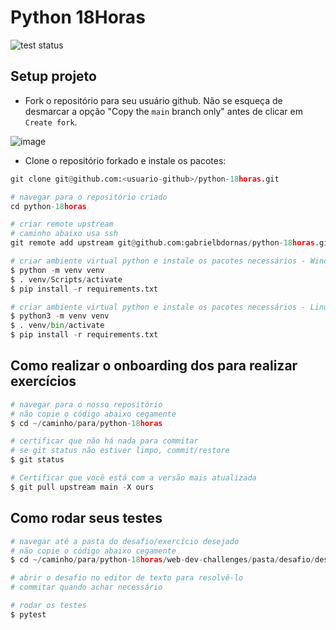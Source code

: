 Python 18Horas
===

![test status](https://raw.githubusercontent.com/gabrielbdornas/python-18horas/coverage-badge/tests.svg?raw=true)

## Setup projeto

- Fork o repositório para seu usuário github. Não se esqueça de desmarcar a opção "Copy the `main` branch only" antes de clicar em `Create fork`.

![image](https://github.com/user-attachments/assets/e2112160-cfb2-445d-b7d3-f478d79ae0b1)

- Clone o repositório forkado e instale os pacotes:

```python
git clone git@github.com:<usuario-github>/python-18horas.git

# navegar para o repositório criado
cd python-18horas

# criar remote upstream
# caminho abaixo usa ssh
git remote add upstream git@github.com:gabrielbdornas/python-18horas.git

# criar ambiente virtual python e instale os pacotes necessários - Windows
$ python -m venv venv
$ . venv/Scripts/activate
$ pip install -r requirements.txt

# criar ambiente virtual python e instale os pacotes necessários - Linux e Mac
$ python3 -m venv venv
$ . venv/bin/activate
$ pip install -r requirements.txt
```

## Como realizar o onboarding dos para realizar exercícios

```python
# navegar para o nosso repositório
# não copie o código abaixo cegamente
$ cd ~/caminho/para/python-18horas

# certificar que não há nada para commitar
# se git status não estiver limpo, commit/restore
$ git status

# Certificar que você está com a versão mais atualizada
$ git pull upstream main -X ours
```

## Como rodar seus testes

```python
# navegar até a pasta do desafio/exercício desejado
# não copie o código abaixo cegamente
$ cd ~/caminho/para/python-18horas/web-dev-challenges/pasta/desafio/desejado

# abrir o desafio no editor de texto para resolvê-lo
# commitar quando achar necessário

# rodar os testes
$ pytest
```

